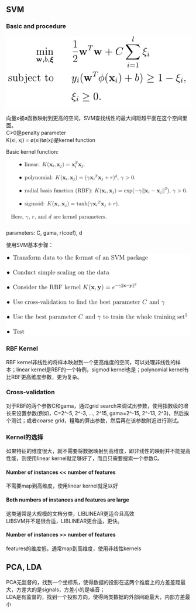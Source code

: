 ## SVM

### Basic and procedure

![SVM-Formula](svm-formula.tiff "SVM")

向量x被ø函数映射到更高的空间，SVM查找线性的最大间距超平面在这个空间里面。  
C>0是penalty parameter  
K(xi, xj) = ø(xi)tø(xj)是kernel function

Basic kernel function:

![Kernel-Function](kernel-function.tiff "Kernel-Function")

parameters: C, gama, r(coef), d

使用SVM基本步骤：

![Procedure](procedure.tiff "Procedure")

### RBF Kernel

RBF kernel非线性的将样本映射到一个更高维度的空间，可以处理非线性的样本；linear kernel是RBF的一个特例，sigmod kernel也是；polynomial kernel有比RBF更高维度参数，更为复杂。

### Cross-validation

对于RBF的两个参数C和gama，通过grid search来调试出参数，使用指数级的增长来设置参数(例如，C=2^-5, 2^-3, ..., 2^15, gama=2^-15, 2^-13, 2^3)，然后挨个测试；或者coarse grid，粗略的算出参数，然后再在该参数附近进行测试。

### Kernel的选择

如果特征的维度很大，就不需要将数据映射到高维度，即非线性的映射并不能提高性能，则使用linear kernel就足够好了，而且只需要搜索一个参数C。

#### Number of instances << number of features

不需要map到高维度，使用linear kernel就足以好

#### Both numbers of instances and features are large

这类通常是大规模的文档分类，LIBLINEAR更适合且高效  
LIBSVM并不是很合适，LIBLINEAR更合适，更快。

#### Number of instances >> number of features

features的维度低，通常map到高维度，使用非线性kernels

## PCA, LDA

PCA无监督的，找到一个坐标系，使得数据的投影在这两个维度上的方差差距最大，方差大的是signals，方差小的是噪音；  
LDA是有监督的，找到一个投影方向，使得两类数据的外部间距最大，内部方差最小